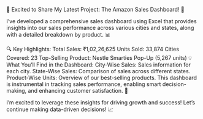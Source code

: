 🚀 Excited to Share My Latest Project: The Amazon Sales Dashboard! 🚀

I’ve developed a comprehensive sales dashboard using Excel that provides insights into our sales performance across various cities and states, along with a detailed breakdown by product. 📊

🔍 Key Highlights:
Total Sales: ₹1,02,26,625
Units Sold: 33,874
Cities Covered: 23
Top-Selling Product: Nestle Smarties Pop-Up (5,267 units)
💡 What You’ll Find in the Dashboard:
City-Wise Sales: Sales information for each city.
State-Wise Sales: Comparison of sales across different states.
Product-Wise Units: Overview of our best-selling products.
This dashboard is instrumental in tracking sales performance, enabling smart decision-making, and enhancing customer satisfaction. 🌟

I’m excited to leverage these insights for driving growth and success! Let’s continue making data-driven decisions! 📈


